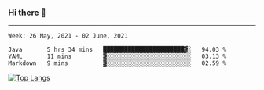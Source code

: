 ### Hi there 👋
---
<!--START_SECTION:waka-->
```text
Week: 26 May, 2021 - 02 June, 2021

Java       5 hrs 34 mins   ███████████████████████▓░   94.03 % 
YAML       11 mins         ▓░░░░░░░░░░░░░░░░░░░░░░░░   03.13 % 
Markdown   9 mins          ▓░░░░░░░░░░░░░░░░░░░░░░░░   02.59 % 
```
<!--END_SECTION:waka-->

[![Top Langs](https://github-readme-stats.vercel.app/api/top-langs/?username=HyunAh-iia&layout=compact)](https://github.com/anuraghazra/github-readme-stats)
<!--
**HyunAh-iia/HyunAh-iia** is a ✨ _special_ ✨ repository because its `README.md` (this file) appears on your GitHub profile.

Here are some ideas to get you started:

- 🔭 I’m currently working on ...
- 🌱 I’m currently learning ...
- 👯 I’m looking to collaborate on ...
- 🤔 I’m looking for help with ...
- 💬 Ask me about ...
- 📫 How to reach me: ...
- 😄 Pronouns: ...
- ⚡ Fun fact: ...
-->
